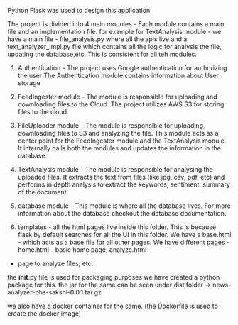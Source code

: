 Python Flask was used to design this application

The project is divided into 4 main modules -
Each module contains a main file and an implementation file. for example for TextAnalysis module - we have a main file - file_analysis.py
where all the apis live and a text_analyzer_impl.py file which contains all the logic for analysis the file, updating the database,etc.
This is consistent for all teh modules.

1. Authentication - The project uses Google authentication for authorizing the user
The Authentication module contains information about User storage

2. FeedIngester module - The module is responsible for uploading and downloading files to the Cloud.
The project utilizes AWS S3 for storing files to the cloud.

3. FileUploader module - The module is responsible for uploading, downloading files to S3 and analyzing the file.
This module acts as a center point for the FeedIngester module and the TextAnalysis module. It internally calls both the modules
and updates the information in the database.

4. TextAnalysis module - The module is responsible for analysing the uploaded files. It extracts the text from files (like jpg, csv, pdf, etc)
and performs in depth analysis to extract the keywords, sentiment, summary of the document.

5. database module - This module is where all the database lives. For more information about the database checkout the database documentation.

6. templates - all the html pages live inside this folder. This is because flask by default searches for all the UI in this folder.
We have a base.html - which acts as a base file for all other pages. We have different pages - home.html - basic home page; analyze.html
- page to analyze files; etc.

the __init__.py file is used for packaging purposes
we have created a python package for this. the jar for the same can be seen under dist folder -> news-analyzer-phs-sakshi-0.0.1.tar.gz

we also have a docker container for the same. (the Dockerfile is used to create the docker image)
